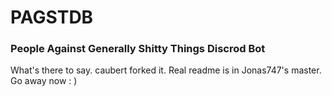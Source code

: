PAGSTDB
================

### People Against Generally Shitty Things Discrod Bot

What's there to say. caubert forked it. Real readme is in Jonas747's master. Go away now : )
